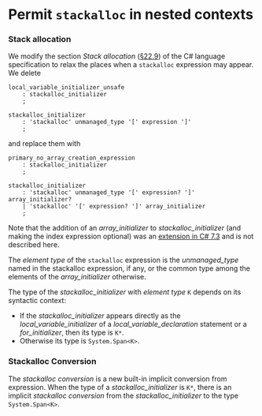 ﻿# Permit `stackalloc` in nested contexts

### Stack allocation

We modify the section *Stack allocation* ([§22.9](https://github.com/dotnet/csharpstandard/blob/draft-v6/standard/unsafe-code.md#229-stack-allocation)) of the C# language specification to relax the places when a `stackalloc` expression may appear. We delete

``` antlr
local_variable_initializer_unsafe
    : stackalloc_initializer
    ;

stackalloc_initializer
    : 'stackalloc' unmanaged_type '[' expression ']'
    ;
```

and replace them with

``` antlr
primary_no_array_creation_expression
    : stackalloc_initializer
    ;

stackalloc_initializer
    : 'stackalloc' unmanaged_type '[' expression? ']' array_initializer?
    | 'stackalloc' '[' expression? ']' array_initializer
    ;
```

Note that the addition of an *array_initializer* to *stackalloc_initializer* (and making the index expression optional) was an [extension in C# 7.3](https://github.com/dotnet/csharplang/blob/master/proposals/csharp-7.3/stackalloc-array-initializers.md) and is not described here.

The *element type* of the `stackalloc` expression is the *unmanaged_type* named in the stackalloc expression, if any, or the common type among the elements of the *array_initializer* otherwise.

The type of the *stackalloc_initializer* with *element type* `K` depends on its syntactic context:
- If the *stackalloc_initializer* appears directly as the *local_variable_initializer* of a *local_variable_declaration* statement or a *for_initializer*, then its type is `K*`.
- Otherwise its type is `System.Span<K>`.

### Stackalloc Conversion

The *stackalloc conversion* is a new built-in implicit conversion from expression. When the type of a *stackalloc_initializer* is `K*`, there is an implicit *stackalloc conversion* from the *stackalloc_initializer* to the type `System.Span<K>`.
